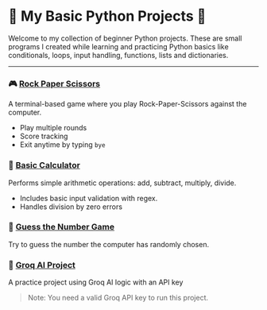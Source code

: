 # 🐍 My Basic Python Projects 🐍

Welcome to my collection of beginner Python projects. These are small programs I created while learning and practicing Python basics like conditionals, loops, input handling, functions, lists and dictionaries.

---
### 🎮 [Rock Paper Scissors](rock_paper_scissors.py)
A terminal-based game where you play Rock-Paper-Scissors against the computer.
- Play multiple rounds
- Score tracking
- Exit anytime by typing `bye`

### 🔢 [Basic Calculator](basic_calculator.py)
Performs simple arithmetic operations: add, subtract, multiply, divide.
- Includes basic input validation with regex.
- Handles division by zero errors

### 🎲 [Guess the Number Game](guess_the_number_game.py)
Try to guess the number the computer has randomly chosen.

### 🤖 [Groq AI Project](groq_ai_project.py)
A practice project using Groq AI logic with an API key
> Note: You need a valid Groq API key to run this project.
